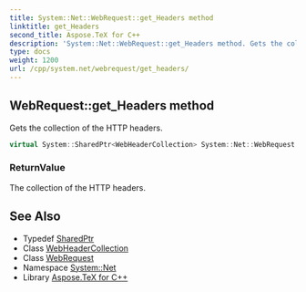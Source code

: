 ```yaml
---
title: System::Net::WebRequest::get_Headers method
linktitle: get_Headers
second_title: Aspose.TeX for C++
description: 'System::Net::WebRequest::get_Headers method. Gets the collection of the HTTP headers in C++.'
type: docs
weight: 1200
url: /cpp/system.net/webrequest/get_headers/
---
```

## WebRequest::get_Headers method


Gets the collection of the HTTP headers.

```cpp
virtual System::SharedPtr<WebHeaderCollection> System::Net::WebRequest::get_Headers()=0
```


### ReturnValue

The collection of the HTTP headers.

## See Also

* Typedef [SharedPtr](../../../system/sharedptr/)
* Class [WebHeaderCollection](../../webheadercollection/)
* Class [WebRequest](../)
* Namespace [System::Net](../../)
* Library [Aspose.TeX for C++](../../../)
